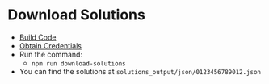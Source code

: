 # Download Solutions

- [Build Code](./build-code.md)
- [Obtain Credentials](./obtain-credentials.md)
- Run the command:
  - `npm run download-solutions`
- You can find the solutions at `solutions_output/json/0123456789012.json`
